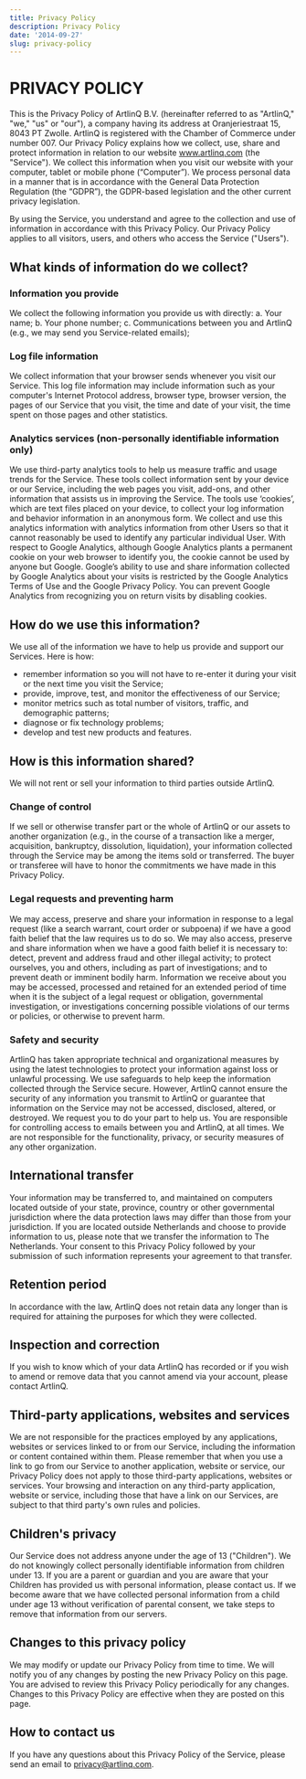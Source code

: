 ```yaml
---
title: Privacy Policy
description: Privacy Policy
date: '2014-09-27'
slug: privacy-policy
---
```

# PRIVACY POLICY

This is the Privacy Policy of ArtlinQ B.V. (hereinafter referred to as "ArtlinQ," "we," "us" or "our"), a company having its address at Oranjeriestraat 15, 8043 PT Zwolle. ArtlinQ is registered with the Chamber of Commerce under number 007. Our Privacy Policy explains how we collect, use, share and protect information in relation to our website www.artlinq.com (the "Service"). We collect this information when you visit our website with your computer, tablet or mobile phone (“Computer”). We process personal data in a manner that is in accordance with the General Data Protection Regulation (the “GDPR”), the GDPR-based legislation and the other current privacy legislation. 

By using the Service, you understand and agree to the collection and use of information in accordance with this Privacy Policy. Our Privacy Policy applies to all visitors, users, and others who access the Service ("Users").

## What kinds of information do we collect?

### Information you provide

We collect the following information you provide us with directly:
a.	Your name;
b.	Your phone number;
c.	Communications between you and ArtlinQ (e.g., we may send you Service-related emails);

### Log file information

We collect information that your browser sends whenever you visit our Service. This log file information may include information such as your computer's Internet Protocol address, browser type, browser version, the pages of our Service that you visit, the time and date of your visit, the time spent on those pages and other statistics.

### Analytics services (non-personally identifiable information only)

We use third-party analytics tools to help us measure traffic and usage trends for the Service. These tools collect information sent by your device or our Service, including the web pages you visit, add-ons, and other information that assists us in improving the Service. The tools use ‘cookies’, which are text files placed on your device, to collect your log information and behavior information in an anonymous form. We collect and use this analytics information with analytics information from other Users so that it cannot reasonably be used to identify any particular individual User. With respect to Google Analytics, although Google Analytics plants a permanent cookie on your web browser to identify you, the cookie cannot be used by anyone but Google. Google’s ability to use and share information collected by Google Analytics about your visits is restricted by the Google Analytics Terms of Use and the Google Privacy Policy. You can prevent Google Analytics from recognizing you on return visits by disabling cookies.

## How do we use this information?

We use all of the information we have to help us provide and support our Services. Here is how:
- remember information so you will not have to re-enter it during your visit or the next time you visit the Service;
- provide, improve, test, and monitor the effectiveness of our Service;
- monitor metrics such as total number of visitors, traffic, and demographic patterns;
- diagnose or fix technology problems; 
- develop and test new products and features.

## How is this information shared?

We will not rent or sell your information to third parties outside ArtlinQ.

### Change of control

If we sell or otherwise transfer part or the whole of ArtlinQ or our assets to another organization (e.g., in the course of a transaction like a merger, acquisition, bankruptcy, dissolution, liquidation), your information collected through the Service may be among the items sold or transferred. The buyer or transferee will have to honor the commitments we have made in this Privacy Policy.

### Legal requests and preventing harm

We may access, preserve and share your information in response to a legal request (like a search warrant, court order or subpoena) if we have a good faith belief that the law requires us to do so. We may also access, preserve and share information when we have a good faith belief it is necessary to: detect, prevent and address fraud and other illegal activity; to protect ourselves, you and others, including as part of investigations; and to prevent death or imminent bodily harm. Information we receive about you may be accessed, processed and retained for an extended period of time when it is the subject of a legal request or obligation, governmental investigation, or investigations concerning possible violations of our terms or policies, or otherwise to prevent harm.
    

### Safety and security

ArtlinQ has taken appropriate technical and organizational measures by using the latest technologies to protect your information against loss or unlawful processing. We use safeguards to help keep the information collected through the Service secure. However, ArtlinQ cannot ensure the security of any information you transmit to ArtlinQ or guarantee that information on the Service may not be accessed, disclosed, altered, or destroyed. We request you to do your part to help us. You are responsible for controlling access to emails between you and ArtlinQ, at all times. We are not responsible for the functionality, privacy, or security measures of any other organization.

## International transfer

Your information may be transferred to, and maintained on computers located outside of your state, province, country or other governmental jurisdiction where the data protection laws may differ than those from your jurisdiction. If you are located outside Netherlands and choose to provide information to us, please note that we transfer the information to The Netherlands. Your consent to this Privacy Policy followed by your submission of such information represents your agreement to that transfer. 

## Retention period

In accordance with the law, ArtlinQ does not retain data any longer than is required for attaining the purposes for which they were collected.

## Inspection and correction

If you wish to know which of your data ArtlinQ has recorded or if you wish to amend or remove data that you cannot amend via your account, please contact ArtlinQ. 

## Third-party applications, websites and services

We are not responsible for the practices employed by any applications, websites or services linked to or from our Service, including the information or content contained within them. Please remember that when you use a link to go from our Service to another application, website or service, our Privacy Policy does not apply to those third-party applications, websites or services. Your browsing and interaction on any third-party application, website or service, including those that have a link on our Services, are subject to that third party's own rules and policies.

## Children's privacy

Our Service does not address anyone under the age of 13 ("Children"). We do not knowingly collect personally identifiable information from children under 13. If you are a parent or guardian and you are aware that your Children has provided us with personal information, please contact us. If we become aware that we have collected personal information from a child under age 13 without verification of parental consent, we take steps to remove that information from our servers.

## Changes to this privacy policy

We may modify or update our Privacy Policy from time to time. We will notify you of any changes by posting the new Privacy Policy on this page. You are advised to review this Privacy Policy periodically for any changes. Changes to this Privacy Policy are effective when they are posted on this page.

## How to contact us

If you have any questions about this Privacy Policy of the Service, please send an email to privacy@artlinq.com.
